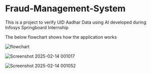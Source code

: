 # Fraud-Management-System

This is a project to verify UID Aadhar Data using AI developed during Infosys Springboard Internship

The below flowchart shows how the application works

![flowchart](https://github.com/user-attachments/assets/8394aa37-fe82-4175-80db-5dd98d9560e4)



![Screenshot 2025-02-14 001017](https://github.com/user-attachments/assets/6ad951ac-86d2-423e-938f-ddbef43f8e6d)


![Screenshot 2025-02-14 001052](https://github.com/user-attachments/assets/7daaf070-3ba7-4f9a-af89-0d27dbbe4264)


